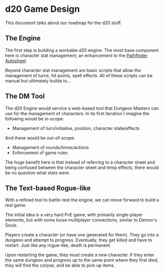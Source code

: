 # d20 Game Design

This document talks about our roadmap for the d20 stuff.

## The Engine

The first step is building a workable d20 engine.  The most base component here is character stat management;
an enhancement to the [Pathfinder Autosheet](https://docs.google.com/spreadsheets/d/1eHaZJb4cH1P3q6riAj3tVZMeIdWcrPITAjfQVUaEJl8/edit#gid=1867984558).

Beyond character stat management are basic scripts that allow the management of turns, hit points, spell effects.
All of these scripts can be manual but ultimately builds to...

## The DM Tool

The d20 Engine would service a web-based tool that Dungeon Masters can use for the management of characters.
In its first iteration I imagine the following would be in-scope:

* Management of turn/initiative, position, character state/effects

And these would be out-of-scope:

* Management of rounds/times/actions
* Enforcement of game rules

The huge benefit here is that instead of referring to a character sheet and being confused between the character
sheet and temp effects, there would be no question what stats were.


## The Text-based Rogue-like

With a refined tool to battle-test the engine, we can move forward to build a real game.

The initial idea is a very hard PvE game, with primarily single-player elements, but with some loose multiplayer
connections, similar to Demon's Souls.

Players create a character (or have one generated for them).  They go into a dungeon and attempt to progress.
Eventually, they get killed and have to restart.  Just like any rogue-like, death is permanent.

Upon restarting the game, they must create a new character.  If they enter the same dungeon and progress up to 
the same point where they first died, they will find the corpse, and be able to pick up items.
